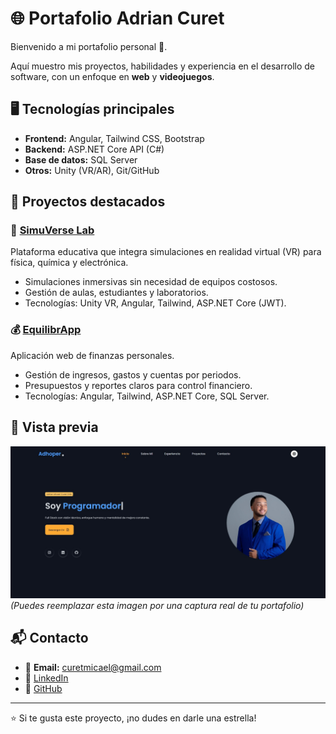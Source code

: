 # 🌐 Portafolio Adrian Curet  

Bienvenido a mi portafolio personal 🚀.  

Aquí muestro mis proyectos, habilidades y experiencia en el desarrollo de software, con un enfoque en **web** y **videojuegos**.  

## 🖥️ Tecnologías principales  
- **Frontend:** Angular, Tailwind CSS, Bootstrap  
- **Backend:** ASP.NET Core API (C#)  
- **Base de datos:** SQL Server  
- **Otros:** Unity (VR/AR), Git/GitHub  

## 📂 Proyectos destacados  

### 🔬 [SimuVerse Lab](https://github.com/Adhoper/SimuVerseLab-FRONT)  
Plataforma educativa que integra simulaciones en realidad virtual (VR) para física, química y electrónica.  
- Simulaciones inmersivas sin necesidad de equipos costosos.  
- Gestión de aulas, estudiantes y laboratorios.  
- Tecnologías: Unity VR, Angular, Tailwind, ASP.NET Core (JWT).  

### 💰 [EquilibrApp](https://github.com/Adhoper/EquilibrApp_FRONT)  
Aplicación web de finanzas personales.  
- Gestión de ingresos, gastos y cuentas por periodos.  
- Presupuestos y reportes claros para control financiero.  
- Tecnologías: Angular, Tailwind, ASP.NET Core, SQL Server.  

## 📸 Vista previa  
![Preview](./images/portafolioac.jpg)  
*(Puedes reemplazar esta imagen por una captura real de tu portafolio)*  

## 📬 Contacto  
- 📧 **Email:** curetmicael@gmail.com  
- 💼 [LinkedIn](http://www.linkedin.com/in/adrian-curet-ortiz)  
- 🐙 [GitHub](https://github.com/Adhoper)  

---

⭐ Si te gusta este proyecto, ¡no dudes en darle una estrella!  

